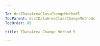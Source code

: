 ```yaml
---

Id: dcsIDataAreaClassChangeMethod5
TocParent: dcsIDataAreaClassChangeMethods
TocOrder: 85

title: IDataArea Change Method 5

---
```


